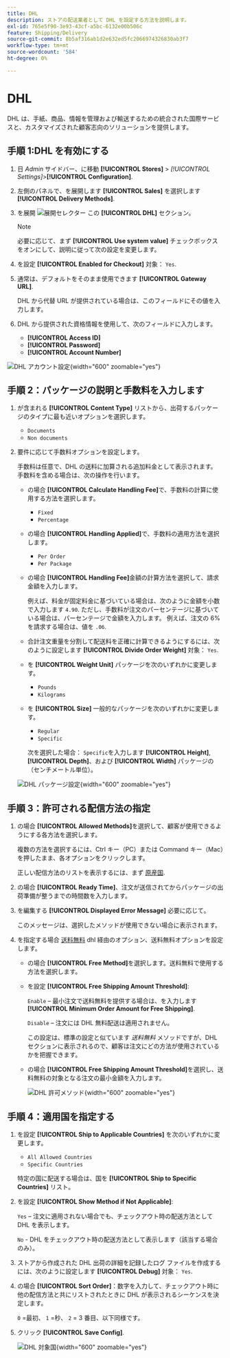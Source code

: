 ```yaml
---
title: DHL
description: ストアの配送業者として DHL を設定する方法を説明します。
exl-id: 765e5f90-3e93-43cf-a5bc-6132e00b506c
feature: Shipping/Delivery
source-git-commit: 8b5af316ab1d2e632ed5fc2066974326830ab3f7
workflow-type: tm+mt
source-wordcount: '584'
ht-degree: 0%

---
```


# DHL

DHL は、手紙、商品、情報を管理および輸送するための統合された国際サービスと、カスタマイズされた顧客志向のソリューションを提供します。

## 手順 1:DHL を有効にする

1. 日 _Admin_ サイドバー、に移動 **[!UICONTROL Stores]** > _[!UICONTROL Settings]_>**[!UICONTROL Configuration]**.

1. 左側のパネルで、を展開します **[!UICONTROL Sales]** を選択します **[!UICONTROL Delivery Methods]**.

1. を展開 ![展開セレクター](../assets/icon-display-expand.png) この **[!UICONTROL DHL]** セクション。

   >[!NOTE]
   >
   >必要に応じて、まず **[!UICONTROL Use system value]** チェックボックスをオンにして、説明に従って次の設定を変更します。

1. を設定 **[!UICONTROL Enabled for Checkout]** 対象： `Yes`.

1. 通常は、デフォルトをそのまま使用できます **[!UICONTROL Gateway URL]**.

   DHL から代替 URL が提供されている場合は、このフィールドにその値を入力します。

1. DHL から提供された資格情報を使用して、次のフィールドに入力します。

   - **[!UICONTROL Access ID]**
   - **[!UICONTROL Password]**
   - **[!UICONTROL Account Number]**

![DHL アカウント設定](../configuration-reference/sales/assets/delivery-methods-dhl-account-settings.png){width="600" zoomable="yes"}

## 手順 2：パッケージの説明と手数料を入力します

1. が含まれる **[!UICONTROL Content Type]** リストから、出荷するパッケージのタイプに最も近いオプションを選択します。

   - `Documents`
   - `Non documents`

1. 要件に応じて手数料オプションを設定します。

   手数料は任意で、DHL の送料に加算される追加料金として表示されます。 手数料を含める場合は、次の操作を行います。

   - の場合 **[!UICONTROL Calculate Handling Fee]**&#x200B;で、手数料の計算に使用する方法を選択します。

      - `Fixed`
      - `Percentage`

   - の場合 **[!UICONTROL Handling Applied]**&#x200B;で、手数料の適用方法を選択します。

      - `Per Order`
      - `Per Package`

   - の場合 **[!UICONTROL Handling Fee]**&#x200B;金額の計算方法を選択して、請求金額を入力します。

     例えば、料金が固定料金に基づいている場合は、次のように金額を小数で入力します `4.90`. ただし、手数料が注文のパーセンテージに基づいている場合は、パーセンテージで金額を入力します。 例えば、注文の 6% を請求する場合は、値を `.06`.

   - 合計注文重量を分割して配送料を正確に計算できるようにするには、次のように設定します **[!UICONTROL Divide Order Weight]** 対象： `Yes`.

   - を **[!UICONTROL Weight Unit]** パッケージを次のいずれかに変更します。

      - `Pounds`
      - `Kilograms`

   - を **[!UICONTROL Size]** 一般的なパッケージを次のいずれかに変更します。

      - `Regular`
      - `Specific`

     次を選択した場合： `Specific`を入力します **[!UICONTROL Height]**, **[!UICONTROL Depth]**、および **[!UICONTROL Width]** パッケージの（センチメートル単位）。

   ![DHL パッケージ設定](../configuration-reference/sales/assets/delivery-methods-dhl-package-settings.png){width="600" zoomable="yes"}

## 手順 3：許可される配信方法の指定

1. の場合 **[!UICONTROL Allowed Methods]**&#x200B;を選択して、顧客が使用できるようにする各方法を選択します。

   複数の方法を選択するには、Ctrl キー（PC）または Command キー（Mac）を押したまま、各オプションをクリックします。

   正しい配信方法のリストを表示するには、まず [原産国](../configuration-reference/sales/shipping-settings.md).

1. の場合 **[!UICONTROL Ready Time]**、注文が送信されてからパッケージの出荷準備が整うまでの時間数を入力します。

1. を編集する **[!UICONTROL Displayed Error Message]** 必要に応じて。

   このメッセージは、選択したメソッドが使用できない場合に表示されます。

1. を指定する場合 [送料無料](shipping-free.md) dhl 経由のオプション、送料無料オプションを設定します。

   - の場合 **[!UICONTROL Free Method]**&#x200B;を選択します。送料無料で使用する方法を選択します。

   - を設定 **[!UICONTROL Free Shipping Amount Threshold]**:

     `Enable`  – 最小注文で送料無料を提供する場合は、を入力します **[!UICONTROL Minimum Order Amount for Free Shipping]**.

     `Disable`  – 注文には DHL 無料配送は適用されません。

     この設定は、標準の設定と似ています _送料無料_ メソッドですが、DHL セクションに表示されるので、顧客は注文にどの方法が使用されているかを把握できます。

   - の場合 **[!UICONTROL Free Shipping Amount Threshold]**&#x200B;を選択し、送料無料の対象となる注文の最小金額を入力します。

     ![DHL 許可メソッド](../configuration-reference/sales/assets/delivery-methods-dhl-allowed-methods.png){width="600" zoomable="yes"}

## 手順 4：適用国を指定する

1. を設定 **[!UICONTROL Ship to Applicable Countries]** を次のいずれかに変更します。

   - `All Allowed Countries`
   - `Specific Countries`

   特定の国に配送する場合は、国を **[!UICONTROL Ship to Specific Countries]** リスト。

1. を設定 **[!UICONTROL Show Method if Not Applicable]**:

   `Yes`  – 注文に適用されない場合でも、チェックアウト時の配送方法として DHL を表示します。

   `No` - DHL をチェックアウト時の配送方法として表示します（該当する場合のみ）。

1. ストアから作成された DHL 出荷の詳細を記録したログ ファイルを作成するには、次のように設定します **[!UICONTROL Debug]** 対象： `Yes`.

1. の場合 **[!UICONTROL Sort Order]**：数字を入力して、チェックアウト時に他の配信方法と共にリストされたときに DHL が表示されるシーケンスを決定します。

   `0` =最初、 `1` =秒、 `2` = 3 番目、以下同様です。

1. クリック **[!UICONTROL Save Config]**.

   ![DHL 対象国](../configuration-reference/sales/assets/delivery-methods-dhl-applicable-countries.png){width="600" zoomable="yes"}
